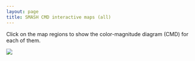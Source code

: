 ```yaml
---
layout: page
title: SMASH CMD interactive maps (all)
---
```



<head>
    <title>SMASH Interactive Map</title>
</head>

Click on the map regions to show the color-magnitude diagram (CMD) for each of them.

<body>
    <style>
        #hess {
            display: none;
            position: absolute;
            width: 400px;
            border: solid 5px black;
        };
    </style>
    <div id="container">
        <img id="map" src="../assets/smash_map_calibration_v6.jpg"><br>
        <img id="hess" src="../assets/allv6/Field11_hess_finalv6.jpg">
        <div id="pixel"></div>
    </div>

<script>
    function get_lon_lat(screenX, screenY) {
        minX = 90;
        maxX = 981;
        minY = 87;
        maxY = 702;

        min_lon = 80;
        max_lon = -35;
        min_lat = 40;
        max_lat = -40;

        click_lon = min_lon + (screenX - minX)*(max_lon - min_lon)/(maxX - minX); 
        click_lat = min_lat + (screenY - minY)*(max_lat - min_lat)/(maxY - minY);
        return [click_lon, click_lat];

    };

    var click_centers = [
[-19.6, -13.8, "../assets/allv6/Field1_hess_finalv6.jpg"],
[-12.1, -15.0, "../assets/allv6/Field2_hess_finalv6.jpg"],
[-15.1, -13.9, "../assets/allv6/Field3_hess_finalv6.jpg"],
[-16.7, -13.4, "../assets/allv6/Field4_hess_finalv6.jpg"],
[-16.9, -11.7, "../assets/allv6/Field5_hess_finalv6.jpg"],
[-15.4, -12.3, "../assets/allv6/Field6_hess_finalv6.jpg"],
[-13.9, -12.8, "../assets/allv6/Field7_hess_finalv6.jpg"],
[-6.4, -15.3, "../assets/allv6/Field8_hess_finalv6.jpg"],
[-17.2, -10.1, "../assets/allv6/Field9_hess_finalv6.jpg"],
[-15.7, -10.6, "../assets/allv6/Field10_hess_finalv6.jpg"],
[-14.1, -11.2, "../assets/allv6/Field11_hess_finalv6.jpg"],
[-12.6, -11.7, "../assets/allv6/Field12_hess_finalv6.jpg"],
[-9.6, -12.6, "../assets/allv6/Field13_hess_finalv6.jpg"],
[-16.0, -9.0, "../assets/allv6/Field14_hess_finalv6.jpg"],
[-14.5, -9.5, "../assets/allv6/Field15_hess_finalv6.jpg"],
[-12.9, -10.0, "../assets/allv6/Field16_hess_finalv6.jpg"],
[-3.7, -14.4, "../assets/allv6/Field17_hess_finalv6.jpg"],
[-12.2, -7.1, "../assets/allv6/Field18_hess_finalv6.jpg"],
[-8.8, -9.7, "../assets/allv6/Field19_hess_finalv6.jpg"],
[-16.2, -2.9, "../assets/allv6/Field20_hess_finalv6.jpg"],
[-13.1, -3.8, "../assets/allv6/Field21_hess_finalv6.jpg"],
[-9.6, -6.3, "../assets/allv6/Field22_hess_finalv6.jpg"],
[-11.7, 0.4, "../assets/allv6/Field23_hess_finalv6.jpg"],
[-9.1, -3.3, "../assets/allv6/Field24_hess_finalv6.jpg"],
[-4.7, -9.3, "../assets/allv6/Field25_hess_finalv6.jpg"],
[-5.6, -5.8, "../assets/allv6/Field26_hess_finalv6.jpg"],
[-5.7, -1.1, "../assets/allv6/Field27_hess_finalv6.jpg"],
[-6.9, 2.3, "../assets/allv6/Field28_hess_finalv6.jpg"],
[-2.2, -3.5, "../assets/allv6/Field29_hess_finalv6.jpg"],
[-3.1, 3.0, "../assets/allv6/Field30_hess_finalv6.jpg"],
[-0.7, -8.7, "../assets/allv6/Field31_hess_finalv6.jpg"],
[-2.4, 1.3, "../assets/allv6/Field32_hess_finalv6.jpg"],
[0.0, -12.2, "../assets/allv6/Field33_hess_finalv6.jpg"],
[-1.8, -0.4, "../assets/allv6/Field34_hess_finalv6.jpg"],
[-2.27, 4.45, "../assets/allv6/Field35_hess_finalv6.jpg"],
[-1.6, 2.7, "../assets/allv6/Field36_hess_finalv6.jpg"],
[-1.5, 5.9, "../assets/allv6/Field37_hess_finalv6.jpg"],
[-1.0, 1.0, "../assets/allv6/Field38_hess_finalv6.jpg"],
[-0.8, 4.2, "../assets/allv6/Field39_hess_finalv6.jpg"],
[-0.4, -0.7, "../assets/allv6/Field40_hess_finalv6.jpg"],
[-0.1, 2.4, "../assets/allv6/Field41_hess_finalv6.jpg"],
[0.0, 5.6, "../assets/allv6/Field42_hess_finalv6.jpg"],
[0.5, 0.7, "../assets/allv6/Field43_hess_finalv6.jpg"],
[0.7, -4.2, "../assets/allv6/Field44_hess_finalv6.jpg"],
[0.7, 3.9, "../assets/allv6/Field45_hess_finalv6.jpg"],
[1.1, -1.0, "../assets/allv6/Field46_hess_finalv6.jpg"],
[1.3, 2.1, "../assets/allv6/Field47_hess_finalv6.jpg"],
[1.5, 5.3, "../assets/allv6/Field48_hess_finalv6.jpg"],
[2.0, 0.4, "../assets/allv6/Field49_hess_finalv6.jpg"],
[2.2, 3.6, "../assets/allv6/Field50_hess_finalv6.jpg"],
[2.8, 1.9, "../assets/allv6/Field51_hess_finalv6.jpg"],
[3.1, -8.0, "../assets/allv6/Field52_hess_finalv6.jpg"],
[5.9, 4.5, "../assets/allv6/Field53_hess_finalv6.jpg"],
[4.5, -3.4, "../assets/allv6/Field54_hess_finalv6.jpg"],
[5.7, 1.3, "../assets/allv6/Field55_hess_finalv6.jpg"],
[9.3, 2.3, "../assets/allv6/Field56_hess_finalv6.jpg"],
[15.3, 14.7, "../assets/allv6/Field57_hess_finalv6.jpg"],
[14.6, 9.8, "../assets/allv6/Field58_hess_finalv6.jpg"],
[12.3, 5.1, "../assets/allv6/Field59_hess_finalv6.jpg"],
[7.9, -5.7, "../assets/allv6/Field60_hess_finalv6.jpg"],
[10.5, -1.2, "../assets/allv6/Field61_hess_finalv6.jpg"],
[2.2, -16.0, "../assets/allv6/Field62_hess_finalv6.jpg"],
[13.6, 1.6, "../assets/allv6/Field63_hess_finalv6.jpg"],
[4.4, -13.3, "../assets/allv6/Field64_hess_finalv6.jpg"],
[6.4, -10.4, "../assets/allv6/Field65_hess_finalv6.jpg"],
[13.0, -5.0, "../assets/allv6/Field66_hess_finalv6.jpg"],
[16.1, -2.1, "../assets/allv6/Field67_hess_finalv6.jpg"],
[11.2, -8.0, "../assets/allv6/Field68_hess_finalv6.jpg"],
[10.7, -11.3, "../assets/allv6/Field69_hess_finalv6.jpg"],
[51.8, 18.0, "../assets/allv6/Field70_hess_finalv6.jpg"],
[50.3, 13.1, "../assets/allv6/Field71_hess_finalv6.jpg"],
[55.1, 15.9, "../assets/allv6/Field72_hess_finalv6.jpg"],
[64.6, 17.8, "../assets/allv6/Field74_hess_finalv6.jpg"],
[56.0, 12.4, "../assets/allv6/Field75_hess_finalv6.jpg"],
[59.9, 13.6, "../assets/allv6/Field76_hess_finalv6.jpg"],
[52.7, 9.5, "../assets/allv6/Field77_hess_finalv6.jpg"],
[15.0, -12.1, "../assets/allv6/Field80_hess_finalv6.jpg"],
[67.6, 10.8, "../assets/allv6/Field82_hess_finalv6.jpg"],
[7.6, -15.7, "../assets/allv6/Field83_hess_finalv6.jpg"],
[55.6, 4.1, "../assets/allv6/Field84_hess_finalv6.jpg"],
[59.3, 5.4, "../assets/allv6/Field85_hess_finalv6.jpg"],
[11.6, -14.8, "../assets/allv6/Field87_hess_finalv6.jpg"],
[60.4, 2.0, "../assets/allv6/Field90_hess_finalv6.jpg"],
[47.3, -3.5, "../assets/allv6/Field91_hess_finalv6.jpg"],
[57.3, -1.0, "../assets/allv6/Field92_hess_finalv6.jpg"],
[66.1, 1.3, "../assets/allv6/Field93_hess_finalv6.jpg"],
[54.3, -4.0, "../assets/allv6/Field94_hess_finalv6.jpg"],
[59.2, -6.1, "../assets/allv6/Field98_hess_finalv6.jpg"],
[52.0, -8.9, "../assets/allv6/Field99_hess_finalv6.jpg"],
[63.5, -6.5, "../assets/allv6/Field100_hess_finalv6.jpg"],
[68.7, -5.3, "../assets/allv6/Field101_hess_finalv6.jpg"],
[53.3, -12.3, "../assets/allv6/Field104_hess_finalv6.jpg"],
[10.9, -18.1, "../assets/allv6/Field106_hess_finalv6.jpg"],
[57.0, -14.2, "../assets/allv6/Field109_hess_finalv6.jpg"],
[65.1, -13.0, "../assets/allv6/Field110_hess_finalv6.jpg"],
[58.6, -17.5, "../assets/allv6/Field113_hess_finalv6.jpg"],
[6.9, -18.9, "../assets/allv6/Field115_hess_finalv6.jpg"],
[52.8, -20.6, "../assets/allv6/Field116_hess_finalv6.jpg"],
[57.4, -20.7, "../assets/allv6/Field117_hess_finalv6.jpg"],
[49.1, -22.1, "../assets/allv6/Field118_hess_finalv6.jpg"],
[67.8, -22.6, "../assets/allv6/Field121_hess_finalv6.jpg"],
[53.9, -25.6, "../assets/allv6/Field123_hess_finalv6.jpg"],
[55.4, -30.5, "../assets/allv6/Field127_hess_finalv6.jpg"],
[63.7, -30.5, "../assets/allv6/Field128_hess_finalv6.jpg"],
[9.0, -22.7, "../assets/allv6/Field129_hess_finalv6.jpg"],
[2.8, -19.5, "../assets/allv6/Field130_hess_finalv6.jpg"],
[4.8, -23.4, "../assets/allv6/Field131_hess_finalv6.jpg"],
[8.5, -29.5, "../assets/allv6/Field132_hess_finalv6.jpg"],
[3.8, -28.3, "../assets/allv6/Field133_hess_finalv6.jpg"],
[0.2, -22.2, "../assets/allv6/Field134_hess_finalv6.jpg"],
[-0.8, -27.0, "../assets/allv6/Field135_hess_finalv6.jpg"],
[-5.4, -27.2, "../assets/allv6/Field136_hess_finalv6.jpg"],
[-8.6, -29.5, "../assets/allv6/Field137_hess_finalv6.jpg"],
[-4.1, -22.6, "../assets/allv6/Field138_hess_finalv6.jpg"],
[-10.0, -25.6, "../assets/allv6/Field139_hess_finalv6.jpg"],
[-18.4, -29.0, "../assets/allv6/Field140_hess_finalv6.jpg"],
[-8.6, -22.8, "../assets/allv6/Field141_hess_finalv6.jpg"],
[-14.7, -25.5, "../assets/allv6/Field142_hess_finalv6.jpg"],
[-13.1, -22.8, "../assets/allv6/Field143_hess_finalv6.jpg"],
[-21.1, -24.4, "../assets/allv6/Field144_hess_finalv6.jpg"],
[-17.7, -20.9, "../assets/allv6/Field145_hess_finalv6.jpg"],
[-22.4, -20.5, "../assets/allv6/Field147_hess_finalv6.jpg"],
[-5.9, -18.7, "../assets/allv6/Field148_hess_finalv6.jpg"],
[-17.8, -17.7, "../assets/allv6/Field149_hess_finalv6.jpg"],
[-22.4, -17.4, "../assets/allv6/Field150_hess_finalv6.jpg"],
[-8.9, -17.7, "../assets/allv6/Field152_hess_finalv6.jpg"],
[19.5, 32.3, "../assets/allv6/Field153_hess_finalv6.jpg"],
[19.4, 24.7, "../assets/allv6/Field154_hess_finalv6.jpg"],
[19.2, 18.7, "../assets/allv6/Field155_hess_finalv6.jpg"],
[18.8, 12.7, "../assets/allv6/Field156_hess_finalv6.jpg"],
[16.6, 4.4, "../assets/allv6/Field157_hess_finalv6.jpg"],
[55.0, 20.5, "../assets/allv6/Field158_hess_finalv6.jpg"],
[16.1, -8.3, "../assets/allv6/Field159_hess_finalv6.jpg"],
[69.2, 15.5, "../assets/allv6/Field160_hess_finalv6.jpg"],
[51.9, 7.2, "../assets/allv6/Field161_hess_finalv6.jpg"],
[60.4, 9.4, "../assets/allv6/Field162_hess_finalv6.jpg"],
[50.7, -0.2, "../assets/allv6/Field163_hess_finalv6.jpg"],
[71.2, 3.0, "../assets/allv6/Field164_hess_finalv6.jpg"],
[49.9, -6.2, "../assets/allv6/Field165_hess_finalv6.jpg"],
[49.4, -12.2, "../assets/allv6/Field166_hess_finalv6.jpg"],
[71.0, -9.7, "../assets/allv6/Field167_hess_finalv6.jpg"],
[47.7, -18.9, "../assets/allv6/Field168_hess_finalv6.jpg"],
[62.9, -18.1, "../assets/allv6/Field169_hess_finalv6.jpg"],
[63.5, -25.6, "../assets/allv6/Field170_hess_finalv6.jpg"],
[13.1, -21.6, "../assets/allv6/Field171_hess_finalv6.jpg"],
[49.1, -31.8, "../assets/allv6/Field172_hess_finalv6.jpg"],
[65.8, -36.0, "../assets/allv6/Field173_hess_finalv6.jpg"],
[49.5, -37.9, "../assets/allv6/Field174_hess_finalv6.jpg"],
[11.3, -27.4, "../assets/allv6/Field175_hess_finalv6.jpg"],
[-20.6, -10.5, "../assets/allv6/Field176_hess_finalv6.jpg"],
[-18.9, -6.3, "../assets/allv6/Field177_hess_finalv6.jpg"],
[-15.2, -7.7, "../assets/allv6/Field178_hess_finalv6.jpg"],
[2.0, -24.4, "../assets/allv6/Field179_hess_finalv6.jpg"],
[-2.2, -30.0, "../assets/allv6/Field180_hess_finalv6.jpg"],
[-11.7, -20.1, "../assets/allv6/Field181_hess_finalv6.jpg"],
[6.6, -25.6, "../assets/allv6/Field183_hess_finalv6.jpg"],
[-5.28, 5.06, "../assets/allv6/Field184_hess_finalv6.jpg"],
[-5.41, 1.99, "../assets/allv6/Field185_hess_finalv6.jpg"],
[-6.08, 3.68, "../assets/allv6/Field186_hess_finalv6.jpg"],
[-6.27, 0.63, "../assets/allv6/Field187_hess_finalv6.jpg"],
[-3.77, 4.75, "../assets/allv6/Field188_hess_finalv6.jpg"],
[-3.91, 1.66, "../assets/allv6/Field189_hess_finalv6.jpg"],
[-4.18, -1.43, "../assets/allv6/Field190_hess_finalv6.jpg"],
[-4.51, 6.45, "../assets/allv6/Field191_hess_finalv6.jpg"],
[-4.57, 3.36, "../assets/allv6/Field192_hess_finalv6.jpg"],
[-4.77, 0.28, "../assets/allv6/Field193_hess_finalv6.jpg"],
[-2.71, -1.78, "../assets/allv6/Field195_hess_finalv6.jpg"],
[-3.12, -4.87, "../assets/allv6/Field196_hess_finalv6.jpg"],
[-3.29, -0.06, "../assets/allv6/Field198_hess_finalv6.jpg"],
[-3.63, -3.15, "../assets/allv6/Field199_hess_finalv6.jpg"],
[-1.24, -2.11, "../assets/allv6/Field201_hess_finalv6.jpg"],
[-1.66, -5.23, "../assets/allv6/Field202_hess_finalv6.jpg"],
[-2.64, -6.60, "../assets/allv6/Field204_hess_finalv6.jpg"],
[0.21, -2.44, "../assets/allv6/Field207_hess_finalv6.jpg"],
[-0.21, -5.58, "../assets/allv6/Field208_hess_finalv6.jpg"],
[-0.71, -3.84, "../assets/allv6/Field210_hess_finalv6.jpg"],
[-1.19, -6.96, "../assets/allv6/Field211_hess_finalv6.jpg"],
[1.66, -2.76, "../assets/allv6/Field214_hess_finalv6.jpg"],
[1.24, -5.92, "../assets/allv6/Field215_hess_finalv6.jpg"],
[0.26, -7.32, "../assets/allv6/Field217_hess_finalv6.jpg"],
[3.62, 3.32, "../assets/allv6/Field220_hess_finalv6.jpg"],
[3.41, 0.12, "../assets/allv6/Field221_hess_finalv6.jpg"],
[3.10, -3.07, "../assets/allv6/Field222_hess_finalv6.jpg"],
[2.68, -6.25, "../assets/allv6/Field223_hess_finalv6.jpg"],
[2.55, -1.32, "../assets/allv6/Field226_hess_finalv6.jpg"],
[2.18, -4.50, "../assets/allv6/Field227_hess_finalv6.jpg"],
[1.70, -7.66, "../assets/allv6/Field228_hess_finalv6.jpg"],
[5.17, 6.27, "../assets/allv6/Field230_hess_finalv6.jpg"],
[5.06, 3.05, "../assets/allv6/Field231_hess_finalv6.jpg"],
[4.85, -0.16, "../assets/allv6/Field232_hess_finalv6.jpg"],
[4.11, -6.57, "../assets/allv6/Field233_hess_finalv6.jpg"],
[4.41, 4.79, "../assets/allv6/Field235_hess_finalv6.jpg"],
[4.25, 1.58, "../assets/allv6/Field236_hess_finalv6.jpg"],
[3.98, -1.62, "../assets/allv6/Field237_hess_finalv6.jpg"],
[3.62, -4.82, "../assets/allv6/Field238_hess_finalv6.jpg"],
[5.41, -1.91, "../assets/allv6/Field243_hess_finalv6.jpg"],
[12.24, 18.31, "../assets/allv6/Field246_hess_finalv6.jpg"],
[15.07, 21.30, "../assets/allv6/Field247_hess_finalv6.jpg"] ];

    document.getElementById("map").addEventListener("click", function (event) {
        var contentvar = document.getElementById("map")
        // [0].children[0]
        // console.log(contentvar.clientX);
        // console.log(contentvar.pageX);
        click_lonlat = get_lon_lat(event.pageX-contentvar.offsetLeft, event.pageY-contentvar.offsetTop);

        out_str = event.pageX-contentvar.offsetLeft + " " + event.pageY-contentvar.offsetTop + " " + click_lonlat[0] + " " + click_lonlat[1];
        document.getElementById("pixel").innerHTML = out_str;
        // out_str = event.clientX + " " + event.clientY + " " + click_lonlat[0] + " " + click_lonlat[1];
        // document.getElementById("pixel").innerHTML = out_str;

        cmd = document.getElementById("hess")
        for(var i=0; i<click_centers.length; i++) {
            target_lon = click_centers[i][0];
            target_lat = click_centers[i][1];
            target_img = click_centers[i][2];
            dist = Math.pow(click_lonlat[0] - target_lon,2) +
                Math.pow(click_lonlat[1] - target_lat,2);
            if(dist < 0.3) {

                cmd.style.display = "block";
                if(event.pageX >  20000) {
                    cmd.style.left = 40;
                } else {
                    cmd.style.left = 800;
                };
                // cmd.style.left = 1000;
                cmd.style.top = 20;
                cmd.src = target_img;
                return;
            }
        };
        // Didn't find one.
        cmd.style.display = "none";

    });
</script>
</body>


